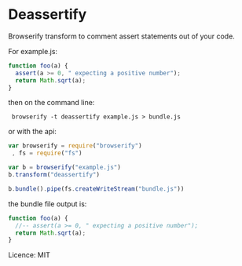 # Deassertify

  Browserify transform to comment assert statements out of your code.



For example.js:

```javascript
function foo(a) {
  assert(a >= 0, " expecting a positive number");
  return Math.sqrt(a);
}
```

then on the command line:

     browserify -t deassertify example.js > bundle.js

or with the api:

```javascript
var browserify = require("browserify")
 , fs = require("fs")

var b = browserify("example.js")
b.transform("deassertify")

b.bundle().pipe(fs.createWriteStream("bundle.js"))
```

the bundle file output is:

```javascript
function foo(a) {
  //-- assert(a >= 0, " expecting a positive number");
  return Math.sqrt(a);
}
```

Licence: MIT
